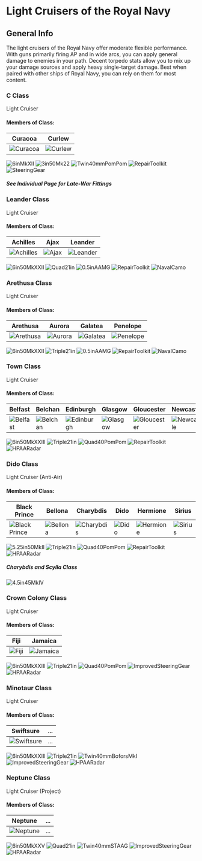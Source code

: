 # Light Cruisers of the Royal Navy

## General Info

The light cruisers of the Royal Navy offer moderate flexible performance. With guns primarily firing AP and in wide arcs, you can apply general damage to enemies in your path. Decent torpedo stats allow you to mix up your damage sources and apply heavy single-target damage. Best when paired with other ships of Royal Navy, you can rely on them for most content.

### C Class

Light Cruiser <br/>

#### Members of Class: <br/>
Curacoa | Curlew 
| ----- | ----- |
![Curacoa](/Icons/Ship/RoyalNavy/Curacoa.png) | ![Curlew](/Icons/Ship/RoyalNavy/Curlew.png)

![6inMkXII](/Icons/Equipment/Guns/CL/6inMkXII.png)
![3in50Mk22](/Icons/Equipment/AA/3in50Mk22.png)
![Twin40mmPomPom](/Icons/Equipment/AA/Twin40mmPomPom.png)
![RepairToolkit](/Icons/Equipment/Auxiliary/RepairToolkit.png)
![SteeringGear](/Icons/Equipment/Auxiliary/SteeringGear.png) <br/>

##### See Individual Page for Late-War Fittings

### Leander Class

Light Cruiser <br/>

#### Members of Class: <br/>
Achilles | Ajax | Leander
| ----- | ----- | -----
![Achilles](/Icons/Ship/RoyalNavy/Achilles.png) | ![Ajax](/Icons/Ship/RoyalNavy/Ajax.png) | ![Leander](/Icons/Ship/RoyalNavy/Leander.png)

![6in50MkXXII](/Icons/Equipment/Guns/CL/6in50MkXXII.png)
![Quad21in](/Icons/Equipment/Torpedo/Surface/Quadruple21inMkIX.png)
![0.5inAAMG](/Icons/Equipment/AA/0.5inAAMG.png)
![RepairToolkit](/Icons/Equipment/Auxiliary/RepairToolkit.png)
![NavalCamo](/Icons/Equipment/Auxiliary/NavalCamouflage.png) <br/>

### Arethusa Class

Light Cruiser <br/>

#### Members of Class: <br/>
Arethusa | Aurora | Galatea | Penelope
| ----- | ----- | ----- | ----- 
![Arethusa](/Icons/Ship/RoyalNavy/Arethusa.png) | ![Aurora](/Icons/Ship/RoyalNavy/Aurora.png) | ![Galatea](/Icons/Ship/RoyalNavy/Galatea.png) | ![Penelope](/Icons/Ship/RoyalNavy/Penelope.png)

![6in50MkXXII](/Icons/Equipment/Guns/CL/6in50MkXXII.png)
![Triple21in](/Icons/Equipment/Torpedo/Surface/Triple21inMkIX.png)
![0.5inAAMG](/Icons/Equipment/AA/0.5inAAMG.png)
![RepairToolkit](/Icons/Equipment/Auxiliary/RepairToolkit.png)
![NavalCamo](/Icons/Equipment/Auxiliary/NavalCamouflage.png) <br/>

### Town Class

Light Cruiser <br/>

#### Members of Class: <br/>
Belfast | Belchan | Edinburgh | Glasgow | Gloucester | Newcastle | Sheffield | Southampton
| ----- | ----- | ----- | ----- | ----- | ----- | ----- | ----- |
![Belfast](/Icons/Ship/RoyalNavy/Belfast.png) | ![Belchan](/Icons/Ship/RoyalNavy/Belchan.png) | ![Edinburgh](/Icons/Ship/RoyalNavy/Edinburgh.png) | ![Glasgow](/Icons/Ship/RoyalNavy/Glasgow.png) | ![Gloucester](/Icons/Ship/RoyalNavy/Gloucester.png) | ![Newcastle](/Icons/Ship/RoyalNavy/Newcastle.png) | ![Sheffield](/Icons/Ship/RoyalNavy/Sheffield.png) | ![Southampton](/Icons/Ship/RoyalNavy/Southampton.png) <br/>

![6in50MkXXIII](/Icons/Equipment/Guns/CL/6in50MkXXIII.png)
![Triple21in](/Icons/Equipment/Torpedo/Surface/Triple21inMkIX.png)
![Quad40PomPom](/Icons/Equipment/AA/Quad40mmPomPom.png)
![RepairToolkit](/Icons/Equipment/Auxiliary/RepairToolkit.png)
![HPAARadar](/Icons/Equipment/Auxiliary/HPAARadar.png) <br/>

### Dido Class

Light Cruiser (Anti-Air)

#### Members of Class: <br/>
Black Prince | Bellona | Charybdis | Dido | Hermione | Sirius
| ----- | ----- | ----- | ----- | ----- | ----- | 
![Black Prince](/Icons/Ship/RoyalNavy/Black_Prince.png) | ![Bellona](/Icons/Ship/RoyalNavy/Bellona.png) | ![Charybdis](/Icons/Ship/RoyalNavy/Charybdis.png) | ![Dido](/Icons/Ship/RoyalNavy/Dido.png) | ![Hermione](/Icons/Ship/RoyalNavy/Hermione.png) | ![Sirius](/Icons/Ship/RoyalNavy/Sirius.png) <br/>

![5.25in50MkII](/Icons/Equipment/Guns/DD/5.25in50MkII.png)
![Triple21in](/Icons/Equipment/Torpedo/Surface/Triple21inMkIX.png)
![Quad40PomPom](/Icons/Equipment/AA/Quad40mmPomPom.png)
![RepairToolkit](/Icons/Equipment/Auxiliary/RepairToolkit.png)
![HPAARadar](/Icons/Equipment/Auxiliary/HPAARadar.png) <br/>

##### Charybdis and Scylla Class

![4.5in45MkIV](/Icons/Equipment/Guns/DD/4.5in45MkIV.png)



### Crown Colony Class

Light Cruiser <br/>

#### Members of Class: <br/>
Fiji | Jamaica
| ----- | ----- |
![Fiji](/Icons/Ship/RoyalNavy/Fiji.png) | ![Jamaica](/Icons/Ship/RoyalNavy/Jamaica.png)

![6in50MkXXIII](/Icons/Equipment/Guns/CL/6in50MkXXIII.png)
![Triple21in](/Icons/Equipment/Torpedo/Surface/Triple21inMkIX.png)
![Quad40PomPom](/Icons/Equipment/AA/Quad40mmPomPom.png)
![ImprovedSteeringGear](/Icons/Equipment/Auxiliary/ImprovedSteeringGear.png)
![HPAARadar](/Icons/Equipment/Auxiliary/HPAARadar.png) <br/>

### Minotaur Class

Light Cruiser <br/>

#### Members of Class: <br/>
Swiftsure | ...
| ----- | ----- |
![Swiftsure](/Icons/Ship/RoyalNavy/Swiftsure.png) | ...

![6in50MkXXIII](/Icons/Equipment/Guns/CL/6in50MkXXIII.png)
![Triple21in](/Icons/Equipment/Torpedo/Surface/Triple21inMkIX.png)
![Twin40mmBoforsMkI](/Icons/Equipment/AA/Twin40mmBoforsMkI.png)
![ImprovedSteeringGear](/Icons/Equipment/Auxiliary/ImprovedSteeringGear.png)
![HPAARadar](/Icons/Equipment/Auxiliary/HPAARadar.png) <br/>

### Neptune Class

Light Cruiser (Project) <br/>

#### Members of Class: <br/>
Neptune | ...
| ----- | ----- |
![Neptune](/Icons/Ship/RoyalNavy/Neptune.png) | ...

![6in50MkXXV](/Icons/Equipment/Guns/CL/6in50MkXXV.png)
![Quad21in](/Icons/Equipment/Torpedo/Surface/Quadruple21inMkIX.png)
![Twin40mmSTAAG](/Icons/Equipment/AA/Twin40mmSTAAG.png)
![ImprovedSteeringGear](/Icons/Equipment/Auxiliary/ImprovedSteeringGear.png)
![HPAARadar](/Icons/Equipment/Auxiliary/HPAARadar.png) <br/>